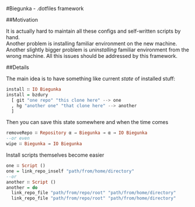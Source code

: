 #Biegunka - .dotfiles framework

##Motivation

It is actually hard to maintain all these configs and self-written scripts by hand.  
Another problem is installing familiar environment on the new machine.  
Another slightly bigger problem is _uninstalling_ familiar environment from the wrong machine.
All this issues should be addressed by this framework.

##Details

The main idea is to have something like current _state_ of installed stuff:

```haskell
install ∷ IO Biegunka
install = bzdury
  [ git "one repo" "this clone here" --> one
  , hg "another one" "that clone here" --> another
  ]
```

Then you can save this state somewhere and when the time comes

```haskell
removeRepo ∷ Repository α ⇒ Biegunka → α → IO Biegunka
--or even
wipe ∷ Biegunka → IO Biegunka
```

Install scripts themselves become easier

```haskell
one ∷ Script ()
one = link_repo_inself "path/from/home/directory"
--or
another ∷ Script ()
another = do
  link_repo_file "path/from/repo/root" "path/from/home/directory"
  link_repo_file "path/from/repo/root" "path/from/home/directory"
```
